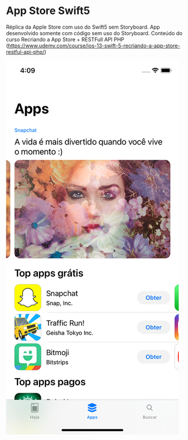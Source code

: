 
# App Store Swift5
Réplica da Apple Store com uso do Swift5 sem Storyboard. App desenvolvido somente com código sem uso do Storyboard. Conteúdo do curso Recriando a App Store + RESTFull API PHP 
(https://www.udemy.com/course/ios-13-swift-5-recriando-a-app-store-restful-api-php/)

![enter image description here](https://github.com/manoelfilho/app-store/blob/master/AppStore/preview.png?raw=true)
